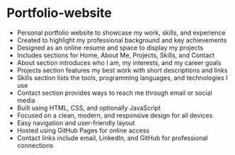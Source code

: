 # Portfolio-website

* Personal portfolio website to showcase my work, skills, and experience
* Created to highlight my professional background and key achievements
* Designed as an online resume and space to display my projects
* Includes sections for Home, About Me, Projects, Skills, and Contact
* About section introduces who I am, my interests, and my career goals
* Projects section features my best work with short descriptions and links
* Skills section lists the tools, programming languages, and technologies I use
* Contact section provides ways to reach me through email or social media
* Built using HTML, CSS, and optionally JavaScript
* Focused on a clean, modern, and responsive design for all devices
* Easy navigation and user-friendly layout
* Hosted using GitHub Pages for online access
* Contact links include email, LinkedIn, and GitHub for professional connections
